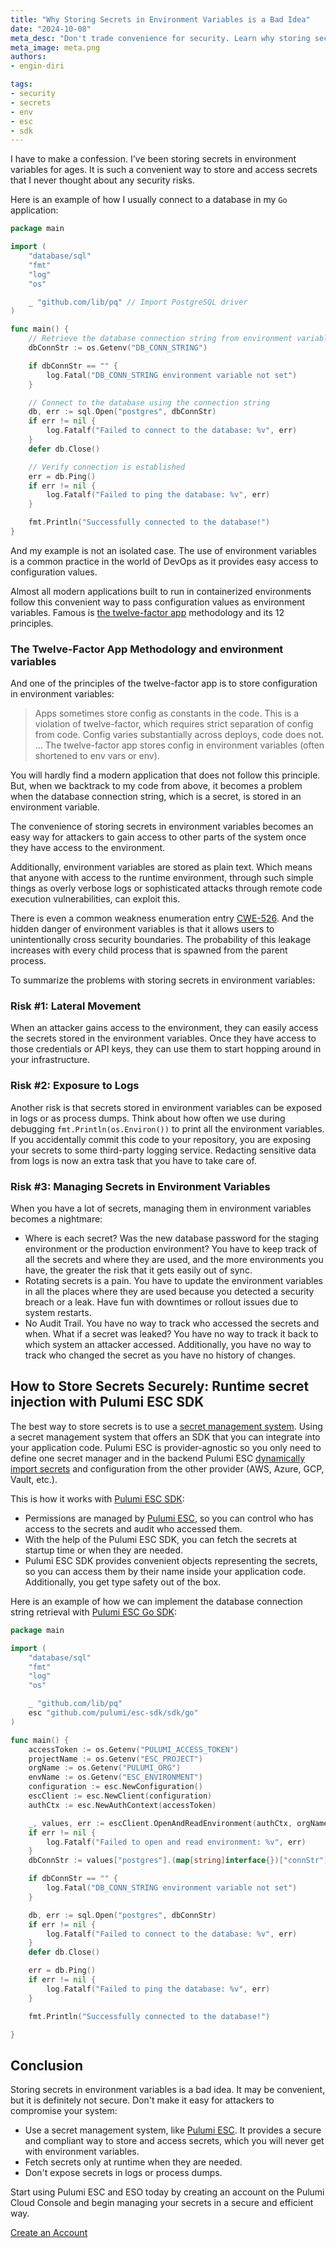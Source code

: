 ```yaml
---
title: "Why Storing Secrets in Environment Variables is a Bad Idea"
date: "2024-10-08"
meta_desc: "Don't trade convenience for security. Learn why storing secrets in environment variables is a bad idea and how Pulumi ESC SDK can help."
meta_image: meta.png
authors:
- engin-diri

tags:
- security
- secrets
- env
- esc
- sdk
---
```


I have to make a confession. I've been storing secrets in environment variables for ages. It is such a convenient way to store and access secrets that I never thought about any security risks.

Here is an example of how I usually connect to a database in my `Go` application:

```go
package main

import (
	"database/sql"
	"fmt"
	"log"
	"os"

	_ "github.com/lib/pq" // Import PostgreSQL driver
)

func main() {
	// Retrieve the database connection string from environment variable
	dbConnStr := os.Getenv("DB_CONN_STRING")

	if dbConnStr == "" {
		log.Fatal("DB_CONN_STRING environment variable not set")
	}

	// Connect to the database using the connection string
	db, err := sql.Open("postgres", dbConnStr)
	if err != nil {
		log.Fatalf("Failed to connect to the database: %v", err)
	}
	defer db.Close()

	// Verify connection is established
	err = db.Ping()
	if err != nil {
		log.Fatalf("Failed to ping the database: %v", err)
	}

	fmt.Println("Successfully connected to the database!")
}
```

And my example is not an isolated case. The use of environment variables is a common practice in the world of DevOps as it provides easy access to configuration values.

Almost all modern applications built to run in containerized environments follow this convenient way to pass configuration values as environment variables. Famous is [the twelve-factor app](https://12factor.net/) methodology and its 12 principles.

### The Twelve-Factor App Methodology and environment variables

And one of the principles of the twelve-factor app is to store configuration in environment variables:

> Apps sometimes store config as constants in the code. This is a violation of twelve-factor, which requires strict
> separation of config from code. Config varies substantially across deploys, code does not.
> ...
> The twelve-factor app stores config in environment variables (often shortened to env vars or env).

You will hardly find a modern application that does not follow this principle. But, when we backtrack to my code from above, it becomes a problem when the database connection string, which is a secret, is stored in an environment variable.

The convenience of storing secrets in environment variables becomes an easy way for attackers to gain access to other parts of the system once they have access to the environment.

Additionally, environment variables are stored as plain text. Which means that anyone with access to the runtime environment, through such simple things as overly verbose logs or sophisticated attacks through remote code execution vulnerabilities, can exploit this.

There is even a common weakness enumeration entry [CWE-526](https://cwe.mitre.org/data/definitions/526.html?ref=blog.arcjet.com). And the hidden danger of environment variables is that it allows users to unintentionally cross security boundaries. The probability of this leakage increases with every child process that is spawned from the parent process.

To summarize the problems with storing secrets in environment variables:

### Risk #1: Lateral Movement

When an attacker gains access to the environment, they can easily access the secrets stored in the environment variables. Once they have access to those credentials or API keys, they can use them to start hopping around in your infrastructure.

### Risk #2: Exposure to Logs

Another risk is that secrets stored in environment variables can be exposed in logs or as process dumps. Think about how often we use during debugging `fmt.Println(os.Environ())` to print all the environment variables. If you accidentally commit this code to your repository, you are exposing your secrets to some third-party logging service. Redacting sensitive data from logs is now an extra task that you have to take care of.

### Risk #3: Managing Secrets in Environment Variables

When you have a lot of secrets, managing them in environment variables becomes a nightmare:

- Where is each secret? Was the new database password for the staging environment or the production environment? You have to keep track of all the secrets and where they are used, and the more environments you have, the greater the risk that it gets easily out of sync.
- Rotating secrets is a pain. You have to update the environment variables in all the places where they are used because you detected a security breach or a leak. Have fun with downtimes or rollout issues due to system restarts.
- No Audit Trail. You have no way to track who accessed the secrets and when. What if a secret was leaked? You have no way to track it back to which system an attacker accessed. Additionally, you have no way to track who changed the secret as you have no history of changes.

## How to Store Secrets Securely: Runtime secret injection with Pulumi ESC SDK

The best way to store secrets is to use a [secret management system](/what-is/what-is-secrets-management/). Using a secret management system that offers an SDK that you can integrate into your application code. Pulumi ESC is provider-agnostic so you only need to define one secret manager and in the backend Pulumi ESC [dynamically import secrets](/docs/esc/integrations/dynamic-secrets/) and configuration from the other provider (AWS, Azure, GCP, Vault, etc.).

This is how it works with [Pulumi ESC SDK](/docs/esc/development/languages-sdks/):

- Permissions are managed by [Pulumi ESC](/product/secrets-management/), so you can control who has access to the secrets and audit who accessed them.
- With the help of the Pulumi ESC SDK, you can fetch the secrets at startup time or when they are needed.
- Pulumi ESC SDK provides convenient objects representing the secrets, so you can access them by their name inside your application code. Additionally, you get type safety out of the box.

Here is an example of how we can implement the database connection string retrieval with [Pulumi ESC Go SDK](/docs/esc/development/languages-sdks/go/):

```go
package main

import (
	"database/sql"
	"fmt"
	"log"
	"os"

	_ "github.com/lib/pq"
	esc "github.com/pulumi/esc-sdk/sdk/go"
)

func main() {
	accessToken := os.Getenv("PULUMI_ACCESS_TOKEN")
	projectName := os.Getenv("ESC_PROJECT")
	orgName := os.Getenv("PULUMI_ORG")
	envName := os.Getenv("ESC_ENVIRONMENT")
	configuration := esc.NewConfiguration()
	escClient := esc.NewClient(configuration)
	authCtx := esc.NewAuthContext(accessToken)

	_, values, err := escClient.OpenAndReadEnvironment(authCtx, orgName, projectName, envName)
	if err != nil {
		log.Fatalf("Failed to open and read environment: %v", err)
	}
	dbConnStr := values["postgres"].(map[string]interface{})["connStr"].(string)

	if dbConnStr == "" {
		log.Fatal("DB_CONN_STRING environment variable not set")
	}

	db, err := sql.Open("postgres", dbConnStr)
	if err != nil {
		log.Fatalf("Failed to connect to the database: %v", err)
	}
	defer db.Close()

	err = db.Ping()
	if err != nil {
		log.Fatalf("Failed to ping the database: %v", err)
	}

	fmt.Println("Successfully connected to the database!")

}
```

## Conclusion

Storing secrets in environment variables is a bad idea. It may be convenient, but it is definitely not secure. Don't
make it easy for attackers to compromise your system:

- Use a secret management system, like [Pulumi ESC](/product/secrets-management/). It provides a secure and compliant way to store and access secrets,
  which you will never get with environment variables.
- Fetch secrets only at runtime when they are needed.
- Don't expose secrets in logs or process dumps.

Start using Pulumi ESC and ESO today by creating an account on the Pulumi Cloud Console and begin managing your secrets in a secure and efficient way.

<a class="btn btn-secondary" href="https://app.pulumi.com/signup" target="_blank">Create an Account</a>
